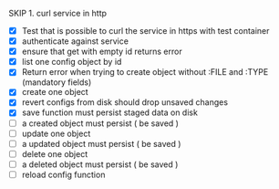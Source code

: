 SKIP 1. curl service in http 
-[x] Test that is possible to curl the service in https with test container
-[x] authenticate against service
-[x] ensure that get with empty id returns error
-[x] list one config object by id
-[x] Return error when trying to create object without :FILE and :TYPE (mandatory fields)
-[x] create one object
-[x] revert configs from disk should drop unsaved changes
-[x] save function must persist staged data on disk
-[ ] a created object must persist ( be saved )
-[ ] update one object
-[ ] a updated object must persist ( be saved )
-[ ] delete one object
-[ ] a deleted object must persist ( be saved )
-[ ] reload config function
